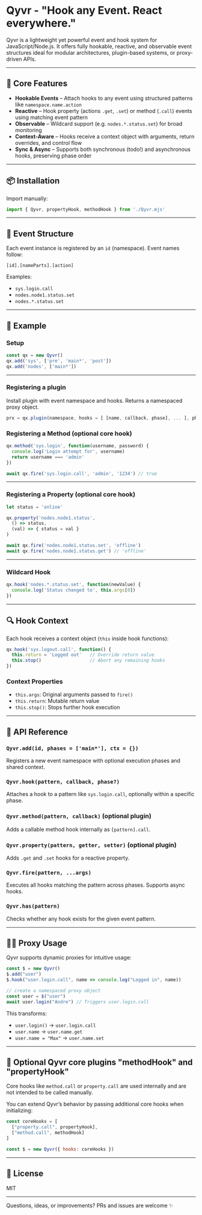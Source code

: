 # Qyvr - "Hook any Event. React everywhere."

Qyvr is a lightweight yet powerful event and hook system for JavaScript/Node.js. It offers fully hookable, reactive, and observable event structures ideal for modular architectures, plugin-based systems, or proxy-driven APIs.

---

## 🔧 Core Features

* **Hookable Events** – Attach hooks to any event using structured patterns like `namespace.name.action`
* **Reactive** – Hook property (actions `.get`, `.set`) or method (`.call`) events using matching event pattern
* **Observable** – Wildcard support (e.g. `nodes.*.status.set`) for broad monitoring
* **Context-Aware** – Hooks receive a context object with arguments, return overrides, and control flow
* **Sync & Async** – Supports both synchronous (todo!) and asynchronous hooks, preserving phase order

---

## 📦 Installation

Import manually:

```js
import { Qyvr, propertyHook, methodHook } from './Qyvr.mjs'
```

---

## 🧠 Event Structure

Each event instance is registered by an `id` (namespace). Event names follow:

```
[id].[nameParts].[action]
```

Examples:

- `sys.login.call`
- `nodes.node1.status.set`
- `nodes.*.status.set`

---

## 🚀 Example

### Setup

```js
const qx = new Qyvr()
qx.add('sys', ['pre', 'main*', 'post'])
qx.add('nodes', ['main*'])
```

---

### Registering a plugin

Install plugin with event namespace and hooks. Returns a namespaced proxy object.
```js
prx = qx.plugin(namespace, hooks = [ [name, callback, phase], ... ], phases, ctx)
```

### Registering a Method (optional core hook)

```js
qx.method('sys.login', function(username, password) {
  console.log('Login attempt for', username)
  return username === 'admin'
})

await qx.fire('sys.login.call', 'admin', '1234') // true
```

---

### Registering a Property (optional core hook)

```js
let status = 'online'

qx.property('nodes.node1.status',
  () => status,
  (val) => { status = val }
)

await qx.fire('nodes.node1.status.set', 'offline')
await qx.fire('nodes.node1.status.get') // 'offline'
```

---

### Wildcard Hook

```js
qx.hook('nodes.*.status.set', function(newValue) {
  console.log('Status changed to', this.args[0])
})
```

---

## 🔍 Hook Context

Each hook receives a context object (`this` inside hook functions):

```js
qx.hook('sys.logout.call', function() {
  this.return = 'Logged out'   // Override return value
  this.stop()                  // Abort any remaining hooks
})
```

### Context Properties

- `this.args`: Original arguments passed to `fire()`
- `this.return`: Mutable return value
- `this.stop()`: Stops further hook execution

---

## 🧪 API Reference

### `Qyvr.add(id, phases = ['main*'], ctx = {})`

Registers a new event namespace with optional execution phases and shared context.

### `Qyvr.hook(pattern, callback, phase?)`

Attaches a hook to a pattern like `sys.login.call`, optionally within a specific phase.

### `Qyvr.method(pattern, callback)` (optional plugin)

Adds a callable method hook internally as `[pattern].call`.

### `Qyvr.property(pattern, getter, setter)` (optional plugin)

Adds `.get` and `.set` hooks for a reactive property.

### `Qyvr.fire(pattern, ...args)`

Executes all hooks matching the pattern across phases. Supports async hooks.

### `Qyvr.has(pattern)`

Checks whether any hook exists for the given event pattern.

---

## 🧙‍♂️ Proxy Usage

Qyvr supports dynamic proxies for intuitive usage:

```js
const $ = new Qyvr()
$.add("user")
$.hook("user.login.call", name => console.log("Logged in", name))

// create a namespaced proxy object 
const user = $("user")
await user.login("Andre") // Triggers user.login.call
```

This transforms:

- `user.login()` → `user.login.call`
- `user.name` → `user.name.get`
- `user.name = "Max"` → `user.name.set`

---

## 🚫 Optional Qyvr core plugins "methodHook" and "propertyHook"

Core hooks like `method.call` or `property.call` are used internally and are not intended to be called manually.

You can extend Qyvr’s behavior by passing additional core hooks when initializing:

```js
const coreHooks = [
  ["property.call", propertyHook],
  ["method.call", methodHook]
]

const $ = new Qyvr({ hooks: coreHooks })
```

---

## 📄 License

MIT

---

Questions, ideas, or improvements? PRs and issues are welcome ✨
